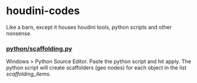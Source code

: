 # houdini-codes
Like a barn, except it houses houdini tools, python scripts and other nonsense. 

### [python/scaffolding.py](https://github.com/se-beast-ian/houdini-codes/blob/main/python/scaffolding.py)
Windows > Python Source Editor. Paste the python script and hit apply. 
The python script will create scaffolders (geo nodes) for each object in the list *scaffolding_items*.

